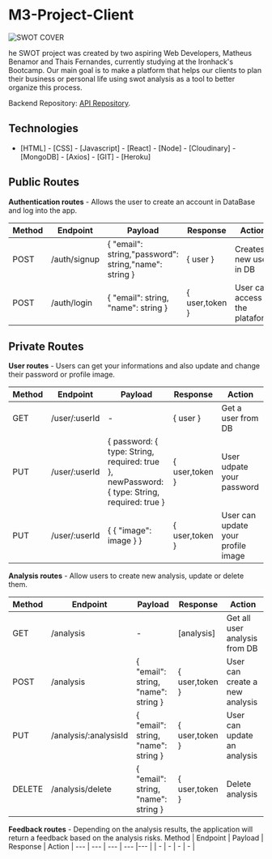 # M3-Project-Client


<img src="https://res.cloudinary.com/dqycgj4fq/image/upload/v1651003678/swot-analys-13_ycxkji.png" alt="SWOT COVER" />

he SWOT project was created by two aspiring Web Developers, Matheus Benamor and Thais Fernandes, currently studying at the Ironhack's Bootcamp. Our main goal is to make a platform that helps our clients to plan their business or personal life using swot analysis as a tool to better organize this process.

Backend Repository: [API Repository](https://github.com/MatheusBenamor/M3-Project-API).

## Technologies

- [HTML] - [CSS] - [Javascript] - [React] - [Node] - [Cloudinary] - [MongoDB] - [Axios] - [GIT] - [Heroku]

## Public Routes

<b>Authentication routes</b> - Allows the user to create an account in DataBase and log into the app.

Method | Endpoint | Payload | Response | Action |
--- | --- | --- | --- |--- |
POST | /auth/signup | { "email": string,"password": string,"name": string } | { user } | Creates a new user in DB |
POST | /auth/login | { "email": string, "name": string } | { user,token } | User can access the plataform |

## Private Routes

<b>User routes</b> - Users can get your informations and also update and change their password or profile image.

Method | Endpoint | Payload | Response | Action |
--- | --- | --- | --- |--- |
GET | /user/:userId	 | - | { user } | Get a user from DB |
PUT | /user/:userId | { password: { type: String, required: true }, newPassword: { type: String, required: true } | { user,token } | User udpate your password |
PUT | /user/:userId | { { "image": image } } | { user,token } | User can update your profile image |

<b>Analysis routes</b> - Allow users to create new analysis, update or delete them.

Method | Endpoint | Payload | Response | Action |
--- | --- | --- | --- |--- |
GET | /analysis | - | [analysis] | Get all user analysis from DB |
POST | /analysis | { "email": string, "name": string } | { user,token } | User can create a new analysis |
PUT| /analysis/:analysisId | { "email": string, "name": string } | { user,token } | User can update an analysis |
DELETE | /analysis/delete | { "email": string, "name": string } | { user,token } | Delete analysis |

<b>Feedback routes</b> - Depending on the analysis results, the application will return a feedback based on the analysis risks.
Method | Endpoint | Payload | Response | Action |
--- | --- | --- | --- |--- |
 | - | - | - | - |


